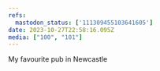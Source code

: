 ```yaml
---
refs:
  mastodon_status: ['111309455103641605']
date: 2023-10-27T22:58:16.095Z
media: ["100", "101"]
---
```


<p>My favourite pub in Newcastle </p>
